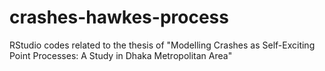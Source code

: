 # crashes-hawkes-process
RStudio codes related to the thesis of "Modelling Crashes as Self-Exciting Point Processes: A Study in Dhaka Metropolitan Area"
